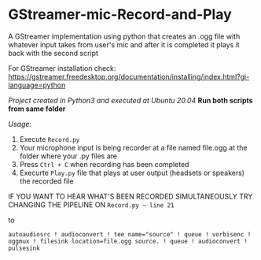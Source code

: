 # GStreamer-mic-Record-and-Play
A GStreamer implementation using python that creates an .ogg file with whatever input takes from user's mic and after it is completed it plays it back with the second script

For GStreamer installation check: https://gstreamer.freedesktop.org/documentation/installing/index.html?gi-language=python

*Project created in Python3 and executed at Ubuntu 20.04*
**Run both scripts from same folder**

*Usage:*
1) Execute `Record.py`
2) Your microphone input is being recorder at a file named file.ogg at the folder where your .py files are
3) Press `Ctrl + C` when recording has been completed
4) Execurte `Play.py` file that plays at user output (headsets or speakers) the recorded file


IF YOU WANT TO HEAR WHAT'S BEEN RECORDED SIMULTANEOUSLY TRY CHANGING THE PIPELINE ON `Record.py ~ line 21` 

to 

``autoaudiosrc ! audioconvert ! tee name="source" ! queue ! vorbisenc ! oggmux ! filesink location=file.ogg source. ! queue ! audioconvert ! pulsesink``
